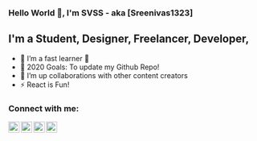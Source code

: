 ### Hello World 👋, I'm SVSS - aka [Sreenivas1323]

## I'm a Student, Designer, Freelancer, Developer,

- 🌱 I’m a fast learner 🤣
- 🥅 2020 Goals: To update my Github Repo!
- 👯 I’m up collaborations with other content creators
- ⚡ React is Fun!

### Connect with me:

[<img align="left" alt="ssaisreenivas | Twitter" width="22px" src="https://cdn.jsdelivr.net/npm/simple-icons@v3/icons/twitter.svg" />][twitter]
[<img align="left" alt="Veerabhadra Sai Sreenivas Sonthena | LinkedIn" width="22px" src="https://cdn.jsdelivr.net/npm/simple-icons@v3/icons/linkedin.svg" />][linkedin]
[<img align="left" alt="sonthena1301 | Instagram" width="22px" src="https://cdn.jsdelivr.net/npm/simple-icons@v3/icons/instagram.svg" />][instagram]
[<img align="left" alt="sonthena1301 | 500px" width="22px" src="https://cdn.jsdelivr.net/npm/simple-icons@v3/icons/500px.svg" />][500px]

<br />
<br />

</details>

[twitter]: https://twitter.com/ssaisreenivas
[500px]: https://500px.com/ssaisreenivas
[instagram]: https://instagram.com/sonthena1301
[linkedin]: https://www.linkedin.com/in/veerabhadra-sai-sreenivas-sonthena/
